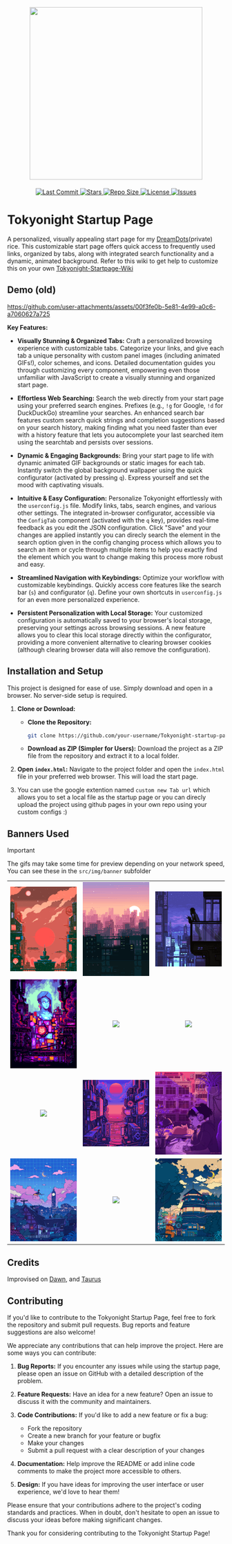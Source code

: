 <div align="center">
    <img src="https://github.com/user-attachments/assets/5fc76570-c832-4eb7-b646-6d9d65218e41" width="400" height="400">
    <br><br>
    <a href="https://github.com/Terminal127/tokyonight-startpage/commits">
        <img src="https://img.shields.io/github/last-commit/Terminal127/tokyonight-startpage?&style=for-the-badge&color=7aa2f7&logoColor=c0caf5&labelColor=1a1b26" alt="Last Commit">
    </a>
    <a href="https://github.com/Terminal127/tokyonight-startpage/stargazers">
        <img src="https://img.shields.io/github/stars/Terminal127/tokyonight-startpage?style=for-the-badge&logo=starship&color=bb9af7&logoColor=c0caf5&labelColor=1a1b26" alt="Stars">
    </a>
    <a href="https://github.com/Terminal127/tokyonight-startpage">
        <img src="https://img.shields.io/github/repo-size/Terminal127/tokyonight-startpage?color=7dcfff&label=SIZE&logo=codesandbox&style=for-the-badge&logoColor=c0caf5&labelColor=1a1b26" alt="Repo Size">
    </a>
    <a href="https://github.com/Terminal127/tokyonight-startpage/blob/main/LICENSE">
        <img src="https://img.shields.io/github/license/Terminal127/tokyonight-startpage?style=for-the-badge&logo=starship&color=9ece6a&logoColor=c0caf5&labelColor=1a1b26" alt="License">
    </a>
    <a href="https://github.com/Terminal127/tokyonight-startpage/issues">
        <img src="https://img.shields.io/github/issues/Terminal127/tokyonight-startpage?style=for-the-badge&logo=bilibili&color=f7768e&logoColor=c0caf5&labelColor=1a1b26" alt="Issues">
    </a>
</div>

# Tokyonight Startup Page

A personalized, visually appealing start page for my [DreamDots](https://github.com/Terminal127/Hyprland-dotss)(private) rice. This customizable start page offers quick access to frequently used links, organized by tabs, along with integrated search functionality and a dynamic, animated background. Refer to this wiki to get help to customize this on your own [Tokyonight-Startpage-Wiki](https://github.com/Terminal127/tokyonight-startpage/wiki/TokyoNight-Startup-Wiki)

## Demo (old)
https://github.com/user-attachments/assets/00f3fe0b-5e81-4e99-a0c6-a7060627a725

**Key Features:**

* **Visually Stunning & Organized Tabs:**  Craft a personalized browsing experience with customizable tabs.  Categorize your links, and give each tab a unique personality with custom panel images (including animated GIFs!), color schemes, and icons.  Detailed documentation guides you through customizing every component, empowering even those unfamiliar with JavaScript to create a visually stunning and organized start page.

* **Effortless Web Searching:** Search the web directly from your start page using your preferred search engines.  Prefixes (e.g., `!g` for Google, `!d` for DuckDuckGo) streamline your searches.  An enhanced search bar features custom search quick strings and completion suggestions based on your search history, making finding what you need faster than ever with a history feature that lets you autocomplete your last searched item using the searchtab and persists over sessions.

* **Dynamic & Engaging Backgrounds:** Bring your start page to life with dynamic animated GIF backgrounds or static images for each tab.  Instantly switch the global background wallpaper using the quick configurator (activated by pressing `q`).  Express yourself and set the mood with captivating visuals.

* **Intuitive & Easy Configuration:**  Personalize Tokyonight effortlessly with the `userconfig.js` file.  Modify links, tabs, search engines, and various other settings.  The integrated in-browser configurator, accessible via the `ConfigTab` component (activated with the `q` key), provides real-time feedback as you edit the JSON configuration.  Click "Save" and your changes are applied instantly you can direcly search the element in the search option given in the config changing process which allows you to search an item or cycle through multiple items to help you exactly find the element which you want to change making this process more robust and easy.

* **Streamlined Navigation with Keybindings:** Optimize your workflow with customizable keybindings.  Quickly access core features like the search bar (`s`) and configurator (`q`).  Define your own shortcuts in `userconfig.js` for an even more personalized experience.

* **Persistent Personalization with Local Storage:** Your customized configuration is automatically saved to your browser's local storage, preserving your settings across browsing sessions.  A new feature allows you to clear this local storage directly within the configurator, providing a more convenient alternative to clearing browser cookies (although clearing browser data will also remove the configuration).


## Installation and Setup

This project is designed for ease of use. Simply download and open in a browser. No server-side setup is required.

1. **Clone or Download:**
   - **Clone the Repository:**
     ```bash
     git clone https://github.com/your-username/Tokyonight-startup-page.git
     ```
   - **Download as ZIP (Simpler for Users):**  Download the project as a ZIP file from the repository and extract it to a local folder.

2. **Open `index.html`:**  Navigate to the project folder and open the `index.html` file in your preferred web browser.  This will load the start page.

3. You can use the google extention  named `custom new Tab url` which allows you to set a local file as the startup page or you can direcly upload the project using github pages in your own repo using your custom configs :)


## Banners Used

> [!IMPORTANT]
> The gifs may take some time for preview depending on your network speed, 
> You can see these in the `src/img/banner` subfolder

<div align="center">
  
|  |  |  |
|:---:|:---:|:---:|
| [<img src="src/img/banners/bg-1.gif" width="250" />](src/img/banners/bg-1.gif) | [<img src="src/img/banners/bg-2.gif" width="250" />](src/img/banners/bg-2.gif) | [<img src="src/img/banners/bg-3.gif" width="250" />](src/img/banners/bg-3.gif) |
| [<img src="src/img/banners/bg-4.gif" width="250" />](src/img/banners/bg-4.gif) | [<img src="src/img/banners/bg-5.gif" width="250" />](src/img/banners/bg-5.gif) | [<img src="src/img/banners/bg-6.gif" width="250" />](src/img/banners/bg-6.gif) |
| [<img src="src/img/banners/bg-7.gif" width="250" />](src/img/banners/bg-7.gif) | [<img src="src/img/banners/bg-8.gif" width="250" />](src/img/banners/bg-8.gif) | [<img src="src/img/banners/bg-9.gif" width="250" />](src/img/banners/bg-9.gif) |
| [<img src="src/img/banners/bg-10.gif" width="250" />](src/img/banners/bg-10.gif) | [<img src="src/img/banners/bg-11.gif" width="250" />](src/img/banners/bg-11.gif) | [<img src="src/img/banners/bg-12.gif" width="250" />](src/img/banners/bg-12.gif) |

</div>

## Credits

Improvised on [Dawn](https://github.com/b-coimbra/dawn), and [Taurus](https://github.com/AllJavi/tartarus-startpage) 

## Contributing

If you'd like to contribute to the Tokyonight Startup Page, feel free to fork the repository and submit pull requests. Bug reports and feature suggestions are also welcome!

We appreciate any contributions that can help improve the project. Here are some ways you can contribute:

1. **Bug Reports:** If you encounter any issues while using the startup page, please open an issue on GitHub with a detailed description of the problem.

2. **Feature Requests:** Have an idea for a new feature? Open an issue to discuss it with the community and maintainers.

3. **Code Contributions:** If you'd like to add a new feature or fix a bug:
   - Fork the repository
   - Create a new branch for your feature or bugfix
   - Make your changes
   - Submit a pull request with a clear description of your changes

4. **Documentation:** Help improve the README or add inline code comments to make the project more accessible to others.

5. **Design:** If you have ideas for improving the user interface or user experience, we'd love to hear them!

Please ensure that your contributions adhere to the project's coding standards and practices. When in doubt, don't hesitate to open an issue to discuss your ideas before making significant changes.

Thank you for considering contributing to the Tokyonight Startup Page!
